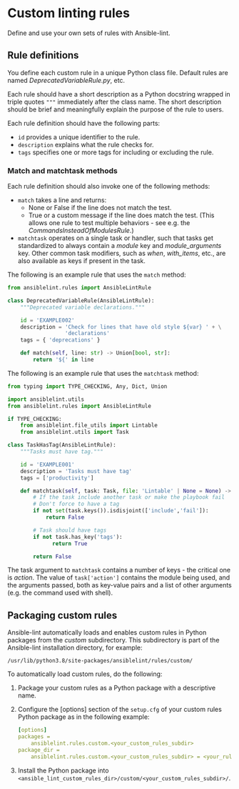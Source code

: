 # Custom linting rules

Define and use your own sets of rules with Ansible-lint.

## Rule definitions

You define each custom rule in a unique Python class file. Default rules are
named _DeprecatedVariableRule.py_, etc.

Each rule should have a short description as a Python docstring wrapped in
triple quotes `"""` immediately after the class name. The short description
should be brief and meaningfully explain the purpose of the rule to users.

Each rule definition should have the following parts:

- `id` provides a unique identifier to the rule.
- `description` explains what the rule checks for.
- `tags` specifies one or more tags for including or excluding the rule.

### Match and matchtask methods

Each rule definition should also invoke one of the following methods:

- `match` takes a line and returns:
  - None or False if the line does not match the test.
  - True or a custom message if the line does match the test. (This allows one
    rule to test multiple behaviors - see e.g. the
    _CommandsInsteadOfModulesRule_.)
- `matchtask` operates on a single task or handler, such that tasks get
  standardized to always contain a _module_ key and _module_arguments_ key.
  Other common task modifiers, such as _when_, _with_items_, etc., are also
  available as keys if present in the task.

The following is an example rule that uses the `match` method:

```python
from ansiblelint.rules import AnsibleLintRule

class DeprecatedVariableRule(AnsibleLintRule):
    """Deprecated variable declarations."""

    id = 'EXAMPLE002'
    description = 'Check for lines that have old style ${var} ' + \
                  'declarations'
    tags = { 'deprecations' }

    def match(self, line: str) -> Union[bool, str]:
        return '${' in line
```

The following is an example rule that uses the `matchtask` method:

```python
from typing import TYPE_CHECKING, Any, Dict, Union

import ansiblelint.utils
from ansiblelint.rules import AnsibleLintRule

if TYPE_CHECKING:
    from ansiblelint.file_utils import Lintable
    from ansiblelint.utils import Task

class TaskHasTag(AnsibleLintRule):
    """Tasks must have tag."""

    id = 'EXAMPLE001'
    description = 'Tasks must have tag'
    tags = ['productivity']

    def matchtask(self, task: Task, file: 'Lintable' | None = None) -> Union[bool,str]:
        # If the task include another task or make the playbook fail
        # Don't force to have a tag
        if not set(task.keys()).isdisjoint(['include','fail']):
            return False

        # Task should have tags
        if not task.has_key('tags'):
              return True

        return False
```

The task argument to `matchtask` contains a number of keys - the critical one is
_action_. The value of `task['action']` contains the module being used, and the
arguments passed, both as key-value pairs and a list of other arguments (e.g.
the command used with shell).

## Packaging custom rules

Ansible-lint automatically loads and enables custom rules in Python packages
from the _custom_ subdirectory. This subdirectory is part of the Ansible-lint
installation directory, for example:

`/usr/lib/python3.8/site-packages/ansiblelint/rules/custom/`

To automatically load custom rules, do the following:

1. Package your custom rules as a Python package with a descriptive name.

2. Configure the \[options\] section of the `setup.cfg` of your custom rules
   Python package as in the following example:

   ```yaml
   [options]
   packages =
       ansiblelint.rules.custom.<your_custom_rules_subdir>
   package_dir =
       ansiblelint.rules.custom.<your_custom_rules_subdir> = <your_rules_source_code_subdir>
   ```

3. Install the Python package into
   `<ansible_lint_custom_rules_dir>/custom/<your_custom_rules_subdir>/`.
